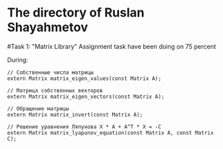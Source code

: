 ﻿# The directory of Ruslan Shayahmetov

#Task 1: "Matrix Library"
Assignment task have been doing on 75 percent

During: 
```
// Собственные числа матрицы
extern Matrix matrix_eigen_values(const Matrix A);

// Матрица собственных векторов
extern Matrix matrix_eigen_vectors(const Matrix A);

// Обращение матрицы
extern Matrix matrix_invert(const Matrix A);

// Решение уравнения Ляпунова X * A + A^T * X = -C
extern Matrix matrix_lyapunov_equation(const Matrix A, const Matrix C);
```

